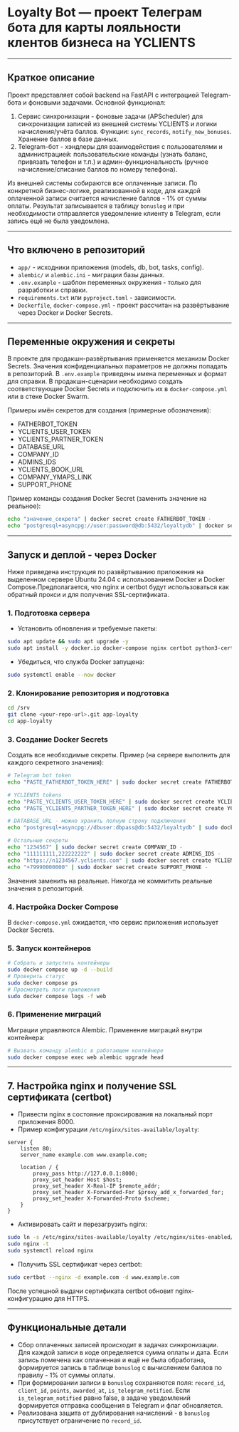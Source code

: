# Loyalty Bot — проект Телеграм бота для карты лояльности клентов бизнеса на YCLIENTS

---

## Краткое описание
Проект представляет собой backend на FastAPI с интеграцией Telegram-бота и фоновыми задачами. Основной функционал:

1. Сервис синхронизации - фоновые задачи (APScheduler) для синхронизации записей из внешней системы YCLIENTS и логики начисления/учёта баллов. Функции: `sync_records`, `notify_new_bonuses`. Хранение баллов в базе данных.
2. Telegram-бот - хэндлеры для взаимодействия с пользователями и администрацией: пользовательские команды (узнать баланс, привязать телефон и т.п.) и админ-функциональность (ручное начисление/списание баллов по номеру телефона).

Из внешней системы собираются все оплаченные записи. По конкретной бизнес-логике, реализованной в коде, для каждой оплаченной записи считается начисление баллов - 1% от суммы оплаты. Результат записывается в таблицу `bonuslog` и при необходимости отправляется уведомление клиенту в Telegram, если запись ещё не была уведомлена.

---

## Что включено в репозиторий
- `app/` - исходники приложения (models, db, bot, tasks, config).  
- `alembic/` и `alembic.ini` - миграции базы данных.  
- `.env.example` - шаблон переменных окружения - только для разработки и справки.  
- `requirements.txt` или `pyproject.toml` - зависимости.  
- `Dockerfile`, `docker-compose.yml` - проект рассчитан на развёртывание через Docker и Docker Secrets.

---

## Переменные окружения и секреты
В проекте для продакшн-развёртывания применяется механизм Docker Secrets. Значения конфиденциальных параметров не должны попадать в репозиторий. В `.env.example` приведены имена переменных и формат для справки. В продакшн-сценарии необходимо создать соответствующие Docker Secrets и подключить их в `docker-compose.yml` или в стеке Docker Swarm.

Примеры имён секретов для создания (примерные обозначения):
- FATHERBOT_TOKEN
- YCLIENTS_USER_TOKEN
- YCLIENTS_PARTNER_TOKEN
- DATABASE_URL
- COMPANY_ID
- ADMINS_IDS
- YCLIENTS_BOOK_URL
- COMPANY_YMAPS_LINK
- SUPPORT_PHONE

Пример команды создания Docker Secret (заменить значение на реальное):
```bash
echo "значение_секрета" | docker secret create FATHERBOT_TOKEN -
echo "postgresql+asyncpg://user:password@db:5432/loyaltydb" | docker secret create DATABASE_URL -
```

---

## Запуск и деплой - через Docker
Ниже приведена инструкция по развёртыванию приложения на выделенном сервере Ubuntu 24.04 с использованием Docker и Docker Compose.Предполагается, что nginx и certbot будут использоваться как обратный прокси и для получения SSL-сертификата.

### 1. Подготовка сервера
- Установить обновления и требуемые пакеты:
```bash
sudo apt update && sudo apt upgrade -y
sudo apt install -y docker.io docker-compose nginx certbot python3-certbot-nginx
```

- Убедиться, что служба Docker запущена:
```bash
sudo systemctl enable --now docker
```

### 2. Клонирование репозитория и подготовка
```bash
cd /srv
git clone <your-repo-url>.git app-loyalty
cd app-loyalty
```

### 3. Создание Docker Secrets
Создать все необходимые секреты. Пример (на сервере выполнить для каждого секретного значения):
```bash
# Telegram bot token
echo "PASTE_FATHERBOT_TOKEN_HERE" | sudo docker secret create FATHERBOT_TOKEN -

# YCLIENTS tokens
echo "PASTE_YCLIENTS_USER_TOKEN_HERE" | sudo docker secret create YCLIENTS_USER_TOKEN -
echo "PASTE_YCLIENTS_PARTNER_TOKEN_HERE" | sudo docker secret create YCLIENTS_PARTNER_TOKEN -

# DATABASE_URL - можно хранить полную строку подключения
echo "postgresql+asyncpg://dbuser:dbpass@db:5432/loyaltydb" | sudo docker secret create DATABASE_URL -

# Остальные секреты
echo "1234567" | sudo docker secret create COMPANY_ID -
echo "111111111,222222222" | sudo docker secret create ADMINS_IDS -
echo "https://n1234567.yclients.com" | sudo docker secret create YCLIENTS_BOOK_URL -
echo "+79990000000" | sudo docker secret create SUPPORT_PHONE -
```

Значения заменить на реальные. Никогда не коммитить реальные значения в репозиторий.

### 4. Настройка Docker Compose
В `docker-compose.yml` ожидается, что сервис приложения использует Docker Secrets. 
### 5. Запуск контейнеров
```bash
# Собрать и запустить контейнеры
sudo docker compose up -d --build
# Проверить статус
sudo docker compose ps
# Просмотреть логи приложения
sudo docker compose logs -f web
```

### 6. Применение миграций
Миграции управляются Alembic. Применение миграций внутри контейнера:
```bash
# Вызвать команду alembic в работающем контейнере
sudo docker compose exec web alembic upgrade head
```
---

## 7. Настройка nginx и получение SSL сертификата (certbot)
- Привести nginx в состояние проксирования на локальный порт приложения 8000.
- Пример конфигурации `/etc/nginx/sites-available/loyalty`:
```nginx
server {
    listen 80;
    server_name example.com www.example.com;

    location / {
        proxy_pass http://127.0.0.1:8000;
        proxy_set_header Host $host;
        proxy_set_header X-Real-IP $remote_addr;
        proxy_set_header X-Forwarded-For $proxy_add_x_forwarded_for;
        proxy_set_header X-Forwarded-Proto $scheme;
    }
}
```

- Активировать сайт и перезагрузить nginx:
```bash
sudo ln -s /etc/nginx/sites-available/loyalty /etc/nginx/sites-enabled/
sudo nginx -t
sudo systemctl reload nginx
```

- Получить SSL сертификат через certbot:
```bash
sudo certbot --nginx -d example.com -d www.example.com
```

После успешной выдачи сертификата certbot обновит nginx-конфигурацию для HTTPS.

---

## Функциональные детали
- Сбор оплаченных записей происходит в задачах синхронизации. Для каждой записи в коде определяется сумма оплаты и дата. Если запись помечена как оплаченная и ещё не была обработана, формируется запись в таблице `bonuslog` с вычислением баллов по правилу - 1% от суммы оплаты.
- При формировании записи в `bonuslog` сохраняются поля: `record_id`, `client_id`, `points`, `awarded_at`, `is_telegram_notified`. Если `is_telegram_notified` равно false, в задаче уведомлений формируется отправка сообщения в Telegram и флаг обновляется.
- Реализована защита от дублирования начислений - в `bonuslog` присутствует ограничение по `record_id`.
